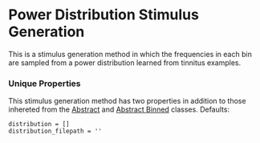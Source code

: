 # Power Distribution Stimulus Generation

This is a stimulus generation method in which the frequencies in each bin are sampled from a power distribution learned from tinnitus examples. 

### Unique Properties

This stimulus generation method has two properties in addition to those inhereted from the [Abstract](../AbstractStimulusGenerationMethod) and [Abstract Binned](../AbstractBinnedStimulusGenerationMethod) classes. Defaults:

```
distribution = []
distribution_filepath = ''
```